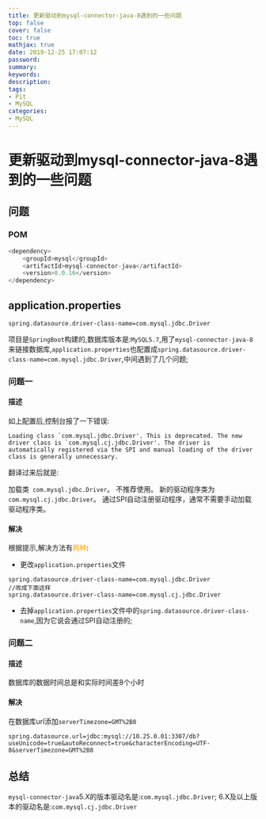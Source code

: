 ```yaml
---
title: 更新驱动到mysql-connector-java-8遇到的一些问题
top: false
cover: false
toc: true
mathjax: true
date: 2019-12-25 17:07:12
password:
summary:
keywords:
description:
tags:
- Pit
- MySQL
categories:
- MySQL
---
```


# 更新驱动到mysql-connector-java-8遇到的一些问题



## 问题

### POM

```java
<dependency>
    <groupId>mysql</groupId>
    <artifactId>mysql-connector-java</artifactId>
    <version>8.0.16</version>
</dependency>
```

## application.properties

```properties
spring.datasource.driver-class-name=com.mysql.jdbc.Driver
```



项目是`SpringBoot`构建的,数据库版本是:`MySQL5.7`,用了`mysql-connector-java-8`来链接数据库,`application.properties`也配置成`spring.datasource.driver-class-name=com.mysql.jdbc.Driver`,中间遇到了几个问题;

### 问题一

#### 描述

如上配置后,控制台报了一下错误:

```shell
Loading class `com.mysql.jdbc.Driver'. This is deprecated. The new driver class is `com.mysql.cj.jdbc.Driver'. The driver is automatically registered via the SPI and manual loading of the driver class is generally unnecessary.
```

翻译过来后就是:

加载类` com.mysql.jdbc.Driver`。 不推荐使用。 新的驱动程序类为` com.mysql.cj.jdbc.Driver`。 通过SPI自动注册驱动程序，通常不需要手动加载驱动程序类。

#### 解决

根据提示,解决方法有<font color=orange>两种</font>:

- 更改`application.properties`文件

```properties
spring.datasource.driver-class-name=com.mysql.jdbc.Driver
//改成下面这样
spring.datasource.driver-class-name=com.mysql.cj.jdbc.Driver
```

- 去掉`application.properties`文件中的`spring.datasource.driver-class-name`,因为它说会通过SPI自动注册的;

### 问题二

#### 描述

数据库的数据时间总是和实际时间差8个小时

#### 解决

在数据库url添加`serverTimezone=GMT%2B8`

```properties
spring.datasource.url=jdbc:mysql://10.25.0.01:3307/db?useUnicode=true&autoReconnect=true&characterEncoding=UTF-8&serverTimezone=GMT%2B8
```

## 总结

`mysql-connector-java`5.X的版本驱动名是:`com.mysql.jdbc.Driver`; 6.X及以上版本的驱动名是:`com.mysql.cj.jdbc.Driver`
